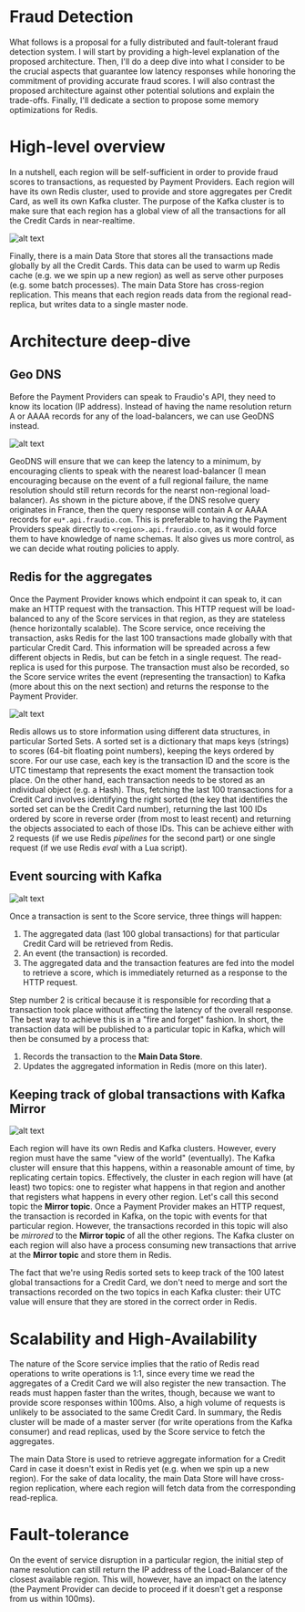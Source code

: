 # Fraud Detection


What follows is a proposal for a fully distributed and fault-tolerant fraud detection system. I will start by providing a high-level explanation of the proposed architecture. Then, I'll do a deep dive into what I consider to be the crucial aspects that guarantee low latency responses while honoring the commitment of providing accurate fraud scores. I will also contrast the proposed architecture against other potential solutions and explain the trade-offs. Finally, I'll dedicate a section to propose some memory optimizations for Redis.

# High-level overview

In a nutshell, each region will be self-sufficient in order to provide fraud scores to transactions, as requested by Payment Providers. Each region will have its own Redis cluster, used to provide and store aggregates per Credit Card, as well its own Kafka cluster. The purpose of the Kafka cluster is to make sure that each region has a global view of all the transactions for all the Credit Cards in near-realtime.

![alt text](img/architecture2.svg "Architectural diagram")

Finally, there is a main Data Store that stores all the transactions made globally by all the Credit Cards. This data can be used to warm up Redis cache (e.g. we we spin up a new region) as well as serve other purposes (e.g. some batch processes). The main Data Store has cross-region replication. This means that each region reads data from the regional read-replica, but writes data to a single master node.

# Architecture deep-dive

## Geo DNS

Before the Payment Providers can speak to Fraudio's API, they need to know its location (IP address). Instead of having the name resolution return A or AAAA records for any of the load-balancers, we can use GeoDNS instead.

![alt text](img/GeoDNS.svg "Geo DNS")

GeoDNS will ensure that we can keep the latency to a minimum, by encouraging clients to speak with the nearest load-balancer (I mean encouraging because on the event of a full regional failure, the name resolution should still return records for the nearst non-regional load-balancer). As shown in the picture above, if the DNS resolve query originates in France, then the query response will contain A or AAAA records for `eu*.api.fraudio.com`. This is preferable to having the Payment Providers speak directly to `<region>.api.fraudio.com`, as it would force them to have knowledge of name schemas. It also gives us more control, as we can decide what routing policies to apply.

## Redis for the aggregates

Once the Payment Provider knows which endpoint it can speak to, it can make an HTTP request with the transaction. This HTTP request will be load-balanced to any of the Score services in that region, as they are stateless (hence horizontally scalable). The Score service, once receiving the transaction, asks Redis for the last 100 transactions made globally with that particular Credit Card. This information will be spreaded across a few different objects in Redis, but can be fetch in a single request. The read-replica is used for this purpose. The transaction must also be recorded, so the Score service writes the event (representing the transaction) to Kafka (more about this on the next section) and returns the response to the Payment Provider.

![alt text](img/Redis.svg "Redis aggregates")

Redis allows us to store information using different data structures, in particular Sorted Sets. A sorted set is a dictionary that maps keys (strings) to scores (64-bit floating point numbers), keeping the keys ordered by score. For our use case, each key is the transaction ID and the score is the UTC timestamp that represents the exact moment the transaction took place. On the other hand, each transaction needs to be stored as an individual object (e.g. a Hash). Thus, fetching the last 100 transactions for a Credit Card involves identifying the right sorted (the key that identifies the sorted set can be the Credit Card number), returning the last 100 IDs ordered by score in reverse order (from most to least recent) and returning the objects associated to each of those IDs. This can be achieve either with 2 requests (if we use Redis *pipelines* for the second part) or one single request (if we use Redis *eval* with a Lua script).

## Event sourcing with Kafka

![alt text](img/EventSourcing.svg "Event sourcing")

Once a transaction is sent to the Score service, three things will happen:

1. The aggregated data (last 100 global transactions) for that particular Credit Card will be retrieved from Redis.
2. An event (the transaction) is recorded.
3. The aggregated data and the transaction features are fed into the model to retrieve a score, which is immediately returned as a response to the HTTP request.

Step number 2 is critical because it is responsible for recording that a transaction took place without affecting the latency of the overall response. The best way to achieve this is in a "fire and forget" fashion. In short, the transaction data will be published to a particular topic in Kafka, which will then be consumed by a process that:

1. Records the transaction to the **Main Data Store**.
2. Updates the aggregated information in Redis (more on this later).

## Keeping track of global transactions with Kafka Mirror

![alt text](img/KafkaMirror.svg "Kafka mirror")

Each region will have its own Redis and Kafka clusters. However, every region must have the same "view of the world" (eventually). The Kafka cluster will ensure that this happens, within a reasonable amount of time, by replicating certain topics. Effectively, the cluster in each region will have (at least) two topics: one to register what happens in that region and another that registers what happens in every other region. Let's call this second topic the **Mirror topic**. Once a Payment Provider makes an HTTP request, the transaction is recorded in Kafka, on the topic with events for that particular region. However, the transactions recorded in this topic will also be *mirrored* to the **Mirror topic** of all the other regions. The Kafka cluster on each region will also have a process consuming new transactions that arrive at the **Mirror topic** and store them in Redis.

The fact that we're using Redis sorted sets to keep track of the 100 latest global transactions for a Credit Card, we don't need to merge and sort the transactions recorded on the two topics in each Kafka cluster: their UTC value will ensure that they are stored in the correct order in Redis.

# Scalability and High-Availability

The nature of the Score service implies that the ratio of Redis read operations to write operations is 1:1, since every time we read the aggregates of a Credit Card we will also register the new transaction. The reads must happen faster than the writes, though, because we want to provide score responses within 100ms. Also, a high volume of requests is unlikely to be associated to the same Credit Card. In summary, the Redis cluster will be made of a master server (for write operations from the Kafka consumer) and read replicas, used by the Score service to fetch the aggregates.

The main Data Store is used to retrieve aggregate information for a Credit Card in case it doesn't exist in Redis yet (e.g. when we spin up a new region). For the sake of data locality, the main Data Store will have cross-region replication, where each region will fetch data from the corresponding read-replica.

# Fault-tolerance

On the event of service disruption in a particular region, the initial step of name resolution can still return the IP address of the Load-Balancer of the closest available region. This will, however, have an impact on the latency (the Payment Provider can decide to proceed if it doesn't get a response from us within 100ms).
